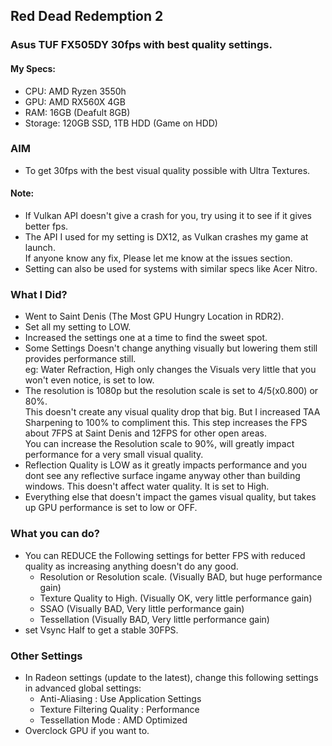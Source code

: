## Red Dead Redemption 2  
### Asus TUF FX505DY 30fps with best quality settings.

#### My Specs:  
* CPU: AMD Ryzen 3550h  
* GPU: AMD RX560X 4GB  
* RAM: 16GB  (Deafult 8GB)  
* Storage: 120GB SSD, 1TB HDD (Game on HDD)  

### AIM
* To get 30fps with the best visual quality possible with Ultra Textures.    

#### Note:
* If Vulkan API doesn't give a crash for you, try using it to see if it gives better fps.
* The API I used for my setting is DX12, as Vulkan crashes my game at launch.  
  If anyone know any fix, Please let me know at the issues section.
* Setting can also be used for systems with similar specs like Acer Nitro.  

### What I Did?
* Went to Saint Denis (The Most GPU Hungry Location in RDR2).  
* Set all my setting to LOW.
* Increased the settings one at a time to find the sweet spot.   
* Some Settings Doesn't change anything visually but lowering them still provides performance still.  
  eg: Water Refraction, High only changes the Visuals very little that you won't even notice, is set to low. 
* The resolution is 1080p but the resolution scale is set to 4/5(x0.800) or 80%.  
  This doesn't create any visual quality drop that big. But I increased TAA Sharpening to 100% to compliment this.
  This step increases the FPS about 7FPS at Saint Denis and 12FPS for other open areas.  
  You can increase the Resolution scale to 90%, will greatly impact performance for a very small visual quality.  
* Reflection Quality is LOW as it greatly impacts performance and you dont see any reflective surface ingame anyway other than building windows.
  This doesn't affect water quality. It is set to High.
* Everything else that doesn't impact the games visual quality, but takes up GPU performance is set to low or OFF.

### What you can do?
* You can REDUCE the Following settings for better FPS with reduced quality as increasing anything doesn't do any good.
	* Resolution or Resolution scale. (Visually BAD, but huge performance gain)  
	* Texture Quality to High. (Visually OK, very little performance gain)  
	* SSAO (Visually BAD, Very little performance gain)  
	* Tessellation (Visually BAD, Very little performance gain) 
* set Vsync Half to get a stable 30FPS. 

### Other Settings 
* In Radeon settings (update to the latest), change this following settings in advanced global settings:
	* Anti-Aliasing : Use Application Settings
	* Texture Filtering Quality : Performance
	* Tessellation Mode : AMD Optimized
* Overclock GPU if you want to.
